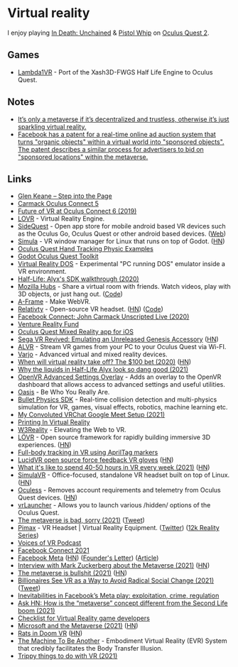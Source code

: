 # Virtual reality

I enjoy playing [In Death: Unchained](https://www.oculus.com/experiences/quest/2334376869949242/) & [Pistol Whip](https://www.oculus.com/experiences/quest/2104963472963790/) on [Oculus Quest 2](https://www.oculus.com/quest-2/).

## Games

- [Lambda1VR](https://github.com/DrBeef/Lambda1VR) - Port of the Xash3D-FWGS Half Life Engine to Oculus Quest.

## Notes

- [It’s only a metaverse if it’s decentralized and trustless, otherwise it’s just sparkling virtual reality.](https://twitter.com/max_hodak/status/1446651117899694083)
- [Facebook has a patent for a real-time online ad auction system that turns "organic objects" within a virtual world into "sponsored objects". The patent describes a similar process for advertisers to bid on "sponsored locations" within the metaverse.](https://twitter.com/notjeffrichards/status/1458432253587906569)

## Links

- [Glen Keane – Step into the Page](https://www.youtube.com/watch?v=GSbkn6mCfXE)
- [Carmack Oculus Connect 5](https://www.facebook.com/Oculusvr/videos/2364701536878601/)
- [Future of VR at Oculus Connect 6 (2019)](https://www.youtube.com/watch?v=RCB_mfGmh9w&t=1h47m12s)
- [LOVR](https://github.com/bjornbytes/lovr) - Virtual Reality Engine.
- [SideQuest](https://github.com/the-expanse/SideQuest) - Open app store for mobile android based VR devices such as the Oculus Go, Oculus Quest or other android based devices. ([Web](https://sidequestvr.com/))
- [Simula](https://github.com/SimulaVR/Simula) - VR window manager for Linux that runs on top of Godot. ([HN](https://news.ycombinator.com/item?id=22823891))
- [Oculus Quest Hand Tracking Physic Examples](https://github.com/dilmerv/OculusQuestHandTrackingPhysics)
- [Godot Oculus Quest Toolkit](https://github.com/NeoSpark314/godot_oculus_quest_toolkit)
- [Virtual Reality DOS](https://github.com/sonictruth/vr-dos) - Experimental "PC running DOS" emulator inside a VR environment.
- [Half-Life: Alyx's SDK walkthrough (2020)](https://twitter.com/joewintergreen/status/1262662025903128576)
- [Mozilla Hubs](https://hubs.mozilla.com/#/) - Share a virtual room with friends. Watch videos, play with 3D objects, or just hang out. ([Code](https://github.com/mozilla/hubs))
- [A-Frame](https://aframe.io/) - Make WebVR.
- [Relativty](https://www.relativty.com/) - Open-source VR headset. ([HN](https://news.ycombinator.com/item?id=24431052)) ([Code](https://github.com/relativty/Relativty))
- [Facebook Connect: John Carmack Unscripted Live (2020)](https://www.youtube.com/watch?v=sXmY26pOE-Y)
- [Venture Reality Fund](https://www.thevrfund.com/)
- [Oculus Quest Mixed Reality app for iOS](https://github.com/fabio914/OculusQuestMixedRealityForiOS)
- [Sega VR Revived: Emulating an Unreleased Genesis Accessory](https://gamehistory.org/segavr/) ([HN](https://news.ycombinator.com/item?id=25161494))
- [ALVR](https://github.com/JackD83/ALVR) - Stream VR games from your PC to your Oculus Quest via Wi-FI.
- [Varjo](https://varjo.com/) - Advanced virtual and mixed reality devices.
- [When will virtual reality take off? The $100 bet (2020)](https://glinden.blogspot.com/2020/12/when-will-virtual-reality-take-off-100.html) ([HN](https://news.ycombinator.com/item?id=25439490))
- [Why the liquids in Half-Life Alyx look so dang good (2021)](https://www.youtube.com/watch?v=9XWxsJKpYYI)
- [OpenVR Advanced Settings Overlay](https://github.com/OpenVR-Advanced-Settings/OpenVR-AdvancedSettings) - Adds an overlay to the OpenVR dashboard that allows access to advanced settings and useful utilities.
- [Oasis](https://theoasis.com/) - Be Who You Really Are.
- [Bullet Physics SDK](https://github.com/bulletphysics/bullet3) - Real-time collision detection and multi-physics simulation for VR, games, visual effects, robotics, machine learning etc.
- [My Convoluted VRChat Google Meet Setup (2021)](https://christine.website/blog/convoluted-vrchat-gchat-setup-2021-02-24)
- [Printing In Virtual Reality](https://blog.glitch.land/en/posts/tb-point-mapper-pt1/)
- [W3Reality](https://github.com/w3reality) - Elevating the Web to VR.
- [LÖVR](https://lovr.org/) - Open source framework for rapidly building immersive 3D experiences. ([HN](https://news.ycombinator.com/item?id=28081656))
- [Full-body tracking in VR using AprilTag markers](https://github.com/ju1ce/April-Tag-VR-FullBody-Tracker)
- [LucidVR open source force feedback VR gloves](https://github.com/LucidVR/lucidgloves) ([HN](https://news.ycombinator.com/item?id=28340330))
- [What it's like to spend 40-50 hours in VR every week (2021)](https://blog.immersed.team/working-from-orbit-39bf95a6d385) ([HN](https://news.ycombinator.com/item?id=28678041))
- [SimulaVR](https://simulavr.com/) - Office-focused, standalone VR headset built on top of Linux. ([HN](https://news.ycombinator.com/item?id=28691358))
- [Oculess](https://github.com/basti564/Oculess) - Removes account requirements and telemetry from Oculus Quest devices. ([HN](https://news.ycombinator.com/item?id=28869462))
- [vrLauncher](https://github.com/basti564/vrLauncher) - Allows you to launch various /hidden/ options of the Oculus Quest.
- [The metaverse is bad, sorry (2021)](https://www.theatlantic.com/technology/archive/2021/10/facebook-metaverse-name-change/620449/) ([Tweet](https://twitter.com/ibogost/status/1451291837650673665))
- [Pimax](https://pimax.com/) - VR Headset | Virtual Reality Equipment. ([Twitter](https://twitter.com/pimaxofficial)) ([12k Reality Series](https://twitter.com/kentbye/status/1452740892708667393))
- [Voices of VR Podcast](http://voicesofvr.com/)
- [Facebook Connect 2021](https://www.youtube.com/watch?v=0294iXEPO4Y)
- [Facebook Meta](https://about.facebook.com/meta/) ([HN](https://news.ycombinator.com/item?id=29029317)) ([Founder's Letter](https://about.fb.com/news/2021/10/founders-letter/)) ([Article](https://stratechery.com/2021/meta/))
- [Interview with Mark Zuckerberg about the Metaverse (2021)](https://stratechery.com/2021/an-interview-with-mark-zuckerberg-about-the-metaverse/) ([HN](https://news.ycombinator.com/item?id=29032196))
- [The metaverse is bullshit (2021)](https://outline.com/DUdr8Y) ([HN](https://news.ycombinator.com/item?id=29045930))
- [Billionaires See VR as a Way to Avoid Radical Social Change (2021)](https://www.wired.com/story/billionaires-use-vr-avoid-social-change/) ([Tweet](https://twitter.com/JoshuaPotash/status/1454128902687928331))
- [Inevitabilities in Facebook’s Meta play: exploitation, crime, regulation](https://twitter.com/juliapowles/status/1454819169078177793)
- [Ask HN: How is the “metaverse” concept different from the Second Life boom (2021)](https://news.ycombinator.com/item?id=29136478)
- [Checklist for Virtual Reality game developers](https://github.com/SuperV1234/vr-game-checklist)
- [Microsoft and the Metaverse (2021)](https://stratechery.com/2021/microsoft-and-the-metaverse/) ([HN](https://news.ycombinator.com/item?id=29163856))
- [Rats in Doom VR](https://medium.com/mindsoft/rats-in-doom-eb6c52c73aca) ([HN](https://news.ycombinator.com/item?id=29341007))
- [The Machine To Be Another](http://beanotherlab.org/home/work/tmtba/) - Embodiment Virtual Reality (EVR) System that credibly facilitates the Body Transfer Illusion.
- [Trippy things to do with VR (2021)](https://twitter.com/dan_abramov/status/1471905282733260804)
